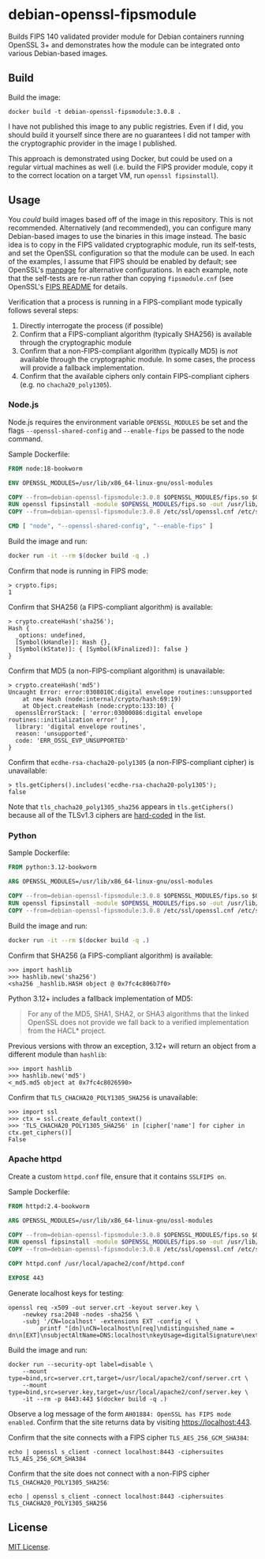 # debian-openssl-fipsmodule

Builds FIPS 140 validated provider module for Debian containers running OpenSSL
3+ and demonstrates how the module can be integrated onto various Debian-based
images.

## Build

Build the image:
```
docker build -t debian-openssl-fipsmodule:3.0.8 .
```

I have not published this image to any public registries. Even if I did, you
should build it yourself since there are no guarantees I did not tamper with
the cryptographic provider in the image I published.

This approach is demonstrated using Docker, but could be used on a regular
virtual machines as well (i.e. build the FIPS provider module, copy it to the
correct location on a target VM, run `openssl fipsinstall`).

## Usage

You _could_ build images based off of the image in this repository. This is not
recommended.  Alternatively (and recommended), you can configure many
Debian-based images to use the binaries in this image instead. The basic idea
is to copy in the FIPS validated cryptographic module, run its self-tests, and
set the OpenSSL configuration so that the module can be used. In each of the
examples, I assume that FIPS should be enabled by default; see OpenSSL's
[manpage](https://www.openssl.org/docs/man3.0/man7/fips_module.html) for
alternative configurations. In each example, note that the self-tests are
re-run rather than copying `fipsmodule.cnf` (see OpenSSL's [FIPS
README](https://github.com/openssl/openssl/blob/master/README-FIPS.md)
for details.

Verification that a process is running in a FIPS-compliant mode typically
follows several steps:

1. Directly interrogate the process (if possible)
2. Confirm that a FIPS-compliant algorithm (typically SHA256) is available
   through the cryptographic module
3. Confirm that a non-FIPS-compliant algorithm (typically MD5) is _not_
   available through the cryptographic module. In some cases, the process will
   provide a fallback implementation.
4. Confirm that the available ciphers only contain FIPS-compliant ciphers
   (e.g. no `chacha20_poly1305`).

### Node.js

Node.js requires the environment variable `OPENSSL_MODULES` be set and the
flags `--openssl-shared-config` and `--enable-fips` be passed to the node
command.

Sample Dockerfile:
```dockerfile
FROM node:18-bookworm

ENV OPENSSL_MODULES=/usr/lib/x86_64-linux-gnu/ossl-modules

COPY --from=debian-openssl-fipsmodule:3.0.8 $OPENSSL_MODULES/fips.so $OPENSSL_MODULES/fips.so
RUN openssl fipsinstall -module $OPENSSL_MODULES/fips.so -out /usr/lib/ssl/fipsmodule.cnf
COPY --from=debian-openssl-fipsmodule:3.0.8 /etc/ssl/openssl.cnf /etc/ssl/openssl.cnf

CMD [ "node", "--openssl-shared-config", "--enable-fips" ]
```

Build the image and run:
```bash
docker run -it --rm $(docker build -q .)
```

Confirm that node is running in FIPS mode:
```
> crypto.fips;
1
```

Confirm that SHA256 (a FIPS-compliant algorithm) is available:
```
> crypto.createHash('sha256');
Hash {
  _options: undefined,
  [Symbol(kHandle)]: Hash {},
  [Symbol(kState)]: { [Symbol(kFinalized)]: false }
}
```

Confirm that MD5 (a non-FIPS-compliant algorithm) is unavailable:
```
> crypto.createHash('md5')
Uncaught Error: error:0308010C:digital envelope routines::unsupported
    at new Hash (node:internal/crypto/hash:69:19)
    at Object.createHash (node:crypto:133:10) {
  opensslErrorStack: [ 'error:03000086:digital envelope routines::initialization error' ],
  library: 'digital envelope routines',
  reason: 'unsupported',
  code: 'ERR_OSSL_EVP_UNSUPPORTED'
}
```

Confirm that `ecdhe-rsa-chacha20-poly1305` (a non-FIPS-compliant cipher) is unavailable:
```
> tls.getCiphers().includes('ecdhe-rsa-chacha20-poly1305');
false
```
Note that `tls_chacha20_poly1305_sha256` appears in `tls.getCiphers()` because
all of the TLSv1.3 ciphers are [hard-coded](https://github.com/nodejs/node/blob/8a01b3dcb7d08a48bfd3e6bf85ef49faa1454839/src/crypto/crypto_cipher.cc#L212-L222)
in the list.

### Python

Sample Dockerfile:
```dockerfile
FROM python:3.12-bookworm

ARG OPENSSL_MODULES=/usr/lib/x86_64-linux-gnu/ossl-modules

COPY --from=debian-openssl-fipsmodule:3.0.8 $OPENSSL_MODULES/fips.so $OPENSSL_MODULES/fips.so
RUN openssl fipsinstall -module $OPENSSL_MODULES/fips.so -out /usr/lib/ssl/fipsmodule.cnf
COPY --from=debian-openssl-fipsmodule:3.0.8 /etc/ssl/openssl.cnf /etc/ssl/openssl.cnf
```

Build the image and run:
```bash
docker run -it --rm $(docker build -q .)
```

Confirm that SHA256 (a FIPS-compliant algorithm) is available:
```
>>> import hashlib
>>> hashlib.new('sha256')
<sha256 _hashlib.HASH object @ 0x7fc4c806b7f0>
```

Python 3.12+ includes a fallback implementation of MD5:

> For any of the MD5, SHA1, SHA2, or SHA3 algorithms that the linked OpenSSL
> does not provide we fall back to a verified implementation from the HACL*
> project.

Previous versions with throw an exception, 3.12+ will return an object from a
different module than `hashlib`:
```
>>> import hashlib
>>> hashlib.new('md5')
<_md5.md5 object at 0x7fc4c8026590>
```

Confirm that `TLS_CHACHA20_POLY1305_SHA256` is unavailable:
```
>>> import ssl
>>> ctx = ssl.create_default_context()
>>> 'TLS_CHACHA20_POLY1305_SHA256' in [cipher['name'] for cipher in ctx.get_ciphers()]
False
```

### Apache httpd

Create a custom `httpd.conf` file, ensure that it contains `SSLFIPS on`.

Sample Dockerfile:
```dockerfile
FROM httpd:2.4-bookworm

ARG OPENSSL_MODULES=/usr/lib/x86_64-linux-gnu/ossl-modules

COPY --from=debian-openssl-fipsmodule:3.0.8 $OPENSSL_MODULES/fips.so $OPENSSL_MODULES/fips.so
RUN openssl fipsinstall -module $OPENSSL_MODULES/fips.so -out /usr/lib/ssl/fipsmodule.cnf
COPY --from=debian-openssl-fipsmodule:3.0.8 /etc/ssl/openssl.cnf /etc/ssl/openssl.cnf

COPY httpd.conf /usr/local/apache2/conf/httpd.conf

EXPOSE 443
```

Generate localhost keys for testing:
```
openssl req -x509 -out server.crt -keyout server.key \
    -newkey rsa:2048 -nodes -sha256 \
    -subj '/CN=localhost' -extensions EXT -config <( \
         printf "[dn]\nCN=localhost\n[req]\ndistinguished_name = dn\n[EXT]\nsubjectAltName=DNS:localhost\nkeyUsage=digitalSignature\nextendedKeyUsage=serverAuth")
```

Build the image and run:
```
docker run --security-opt label=disable \
    --mount type=bind,src=server.crt,target=/usr/local/apache2/conf/server.crt \
    --mount type=bind,src=server.key,target=/usr/local/apache2/conf/server.key \
    -it --rm -p 8443:443 $(docker build -q .)
```

Observe a log message of the form `AH01884: OpenSSL has FIPS mode enabled`. Confirm that the site returns data by visiting <https://localhost:443>.

Confirm that the site connects with a FIPS cipher `TLS_AES_256_GCM_SHA384`:
```
echo | openssl s_client -connect localhost:8443 -ciphersuites TLS_AES_256_GCM_SHA384
```

Confirm that the site does not connect with a non-FIPS cipher `TLS_CHACHA20_POLY1305_SHA256`:
```
echo | openssl s_client -connect localhost:8443 -ciphersuites TLS_CHACHA20_POLY1305_SHA256
```

## License

[MIT License](LICENSE.txt).
